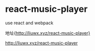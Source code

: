 # react-music-player
use react and webpack

地址{http://liuwx.xyz/react-music-player}

http://liuwx.xyz/react-music-player
